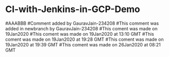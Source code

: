 # CI-with-Jenkins-in-GCP-Demo
#AAABBB
#Comment added by GauravJain-234208
#This comment was added in newbranch by GauravJain-234208
#This coment was made on 19Jan2020
#This coment was made on 19Jan2020 at 13:10 GMT
#This coment was made on 19Jan2020 at 19:28 GMT
#This coment was made on 19Jan2020 at 19:39 GMT
#This coment was made on 26Jan2020 at 08:21 GMT
